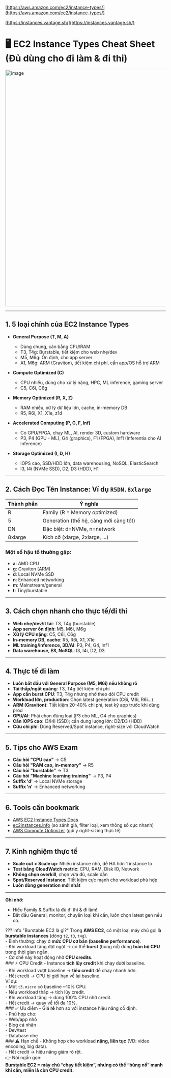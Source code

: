 [https://aws.amazon.com/ec2/instance-types/](https://aws.amazon.com/ec2/instance-types/)

[https://instances.vantage.sh/](https://instances.vantage.sh/)
# 🖥️ EC2 Instance Types Cheat Sheet (Đủ dùng cho đi làm & đi thi)
<img width="1331" height="744" alt="image" src="https://github.com/user-attachments/assets/2b9d0f44-8127-414e-b6b0-9348278ac76d" />

---

## 1. 5 loại chính của EC2 Instance Types

- **General Purpose (T, M, A)**
  - Dùng chung, cân bằng CPU/RAM
  - T3, T4g: Burstable, tiết kiệm cho web nhẹ/dev
  - M5, M6g: Ổn định, cho app server
  - A1, M6g: ARM (Graviton), tiết kiệm chi phí, cần app/OS hỗ trợ ARM
    
    
- **Compute Optimized (C)**
  - CPU nhiều, dùng cho xử lý nặng, HPC, ML inference, gaming server
  - C5, C6i, C6g

- **Memory Optimized (R, X, Z)**
  - RAM nhiều, xử lý dữ liệu lớn, cache, in-memory DB
  - R5, R6i, X1, X1e, z1d

- **Accelerated Computing (P, G, F, Inf)**
  - Có GPU/FPGA, chạy ML, AI, render 3D, custom hardware
  - P3, P4 (GPU - ML), G4 (graphics), F1 (FPGA), Inf1 (Inferentia cho AI inference)

- **Storage Optimized (I, D, H)**
  - IOPS cao, SSD/HDD lớn, data warehousing, NoSQL, ElasticSearch
  - I3, I4i (NVMe SSD), D2, D3 (HDD), H1

---

## 2. Cách Đọc Tên Instance: Ví dụ `R5DN.8xlarge`

| Thành phần | Ý nghĩa                         |
|------------|--------------------------------|
| R          | Family (R = Memory optimized)  |
| 5          | Generation (thế hệ, càng mới càng tốt) |
| DN         | Đặc biệt: d=NVMe, n=network    |
| 8xlarge    | Kích cỡ (xlarge, 2xlarge, ...) |


### Một số hậu tố thường gặp:
- **a**: AMD CPU
- **g**: Graviton (ARM)
- **d**: Local NVMe SSD
- **n**: Enhanced networking
- **m**: Mainstream/general
- **t**: Tiny/burstable

---

## 3. Cách chọn nhanh cho thực tế/đi thi

- **Web nhẹ/dev/ít tải**: T3, T4g (burstable)
- **App server ổn định**: M5, M6i, M6g
- **Xử lý CPU nặng**: C5, C6i, C6g
- **In-memory DB, cache**: R5, R6i, X1, X1e
- **ML training/inference, 3D/AI**: P3, P4, G4, Inf1
- **Data warehouse, ES, NoSQL**: I3, I4i, D2, D3

---

## 4. Thực tế đi làm

- **Luôn bắt đầu với General Purpose (M5, M6i) nếu không rõ**
- **Tải thấp/ngắt quãng**: T3, T4g tiết kiệm chi phí
- **App cần burst CPU**: T3, T4g nhưng nhớ theo dõi CPU credit
- **Workload lớn, production**: Chọn latest generation (C6i, M6i, R6i...)
- **ARM (Graviton)**: Tiết kiệm 20-40% chi phí, test kỹ app trước khi dùng prod
- **GPU/AI**: Phải chọn đúng loại (P3 cho ML, G4 cho graphics)
- **Cần IOPS cao**: I3/I4i (SSD); cần dung lượng lớn: D2/D3 (HDD)
- **Cứu chi phí**: Dùng Reserved/Spot instance, right-size với CloudWatch

---

## 5. Tips cho AWS Exam

- **Câu hỏi "CPU cao"** → C5
- **Câu hỏi "RAM cao, in-memory"** → R5
- **Câu hỏi "burstable"** → T3
- **Câu hỏi "Machine learning training"** → P3, P4
- **Suffix 'd'** → Local NVMe storage
- **Suffix 'n'** → Enhanced networking

---

## 6. Tools cần bookmark

- [AWS EC2 Instance Types Docs](https://aws.amazon.com/ec2/instance-types/)
- [ec2instances.info](https://instances.vantage.sh/) (so sánh giá, filter loại, xem thông số cực nhanh)
- [AWS Compute Optimizer](https://aws.amazon.com/compute-optimizer/) (gợi ý right-sizing thực tế)

---

## 7. Kinh nghiệm thực tế

- **Scale out > Scale up**: Nhiều instance nhỏ, dễ HA hơn 1 instance to
- **Test bằng CloudWatch metric**: CPU, RAM, Disk IO, Network
- **Không chọn overkill**, chọn vừa đủ, scale dần
- **Spot/Reserved Instance**: Tiết kiệm cực mạnh cho workload phù hợp
- **Luôn dùng generation mới nhất**

---

**Ghi nhớ:**  
- Hiểu Family & Suffix là đủ đi thi & đi làm!
- Bắt đầu General, monitor, chuyển loại khi cần, luôn chọn latest gen nếu có.

??? info "Burstable EC2 là gì?"
    Trong **AWS EC2**, có một loại máy chủ gọi là **burstable instances** (dòng `t2`, `t3`, `t4g`).  
    - Bình thường: chạy ở **mức CPU cơ bản (baseline performance)**.  
    - Khi workload tăng đột ngột → có thể **burst** (bùng nổ) dùng **toàn bộ CPU** trong thời gian ngắn.  
    - Cơ chế này hoạt động nhờ **CPU credits**.  
    ### ⚡ CPU Credit
    - Instance **tích lũy credit** khi chạy dưới baseline.  
    - Khi workload vượt baseline → **tiêu credit** để chạy nhanh hơn.  
    - Hết credit → CPU bị giới hạn về lại baseline.  
    Ví dụ:  
    - Một `t3.micro` có baseline ~10% CPU.  
    - Nếu workload thấp → tích lũy credit.  
    - Khi workload tăng → dùng 100% CPU nhờ credit.  
    - Hết credit → quay về tối đa 10%.  
    ### ✅ Ưu điểm
    - Giá **rẻ** hơn so với instance hiệu năng cố định.  
    - Phù hợp cho:  
      - Web/app nhỏ  
      - Blog cá nhân  
      - Dev/test  
      - Database nhẹ  
    ### ⚠️ Hạn chế
    - Không hợp cho workload **nặng, liên tục** (VD: video encoding, big data).  
    - Hết credit → hiệu năng giảm rõ rệt.  
    👉 Nói ngắn gọn:  
    **Burstable EC2 = máy chủ “chạy tiết kiệm”, nhưng có thể “bùng nổ” mạnh khi cần, miễn là còn CPU credit.**
